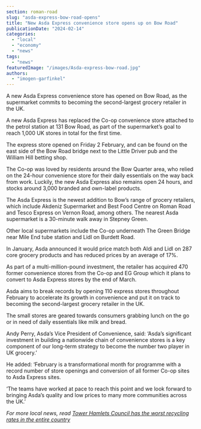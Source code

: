 ```yaml
---
section: roman-road
slug: "asda-express-bow-road-opens"
title: "New Asda Express convenience store opens up on Bow Road"
publicationDate: "2024-02-14"
categories: 
  - "local"
  - "economy"
  - "news"
tags: 
  - "news"
featuredImage: "/images/Asda-express-bow-road.jpg"
authors: 
  - "imogen-garfinkel"
---
```


A new Asda Express convenience store has opened on Bow Road, as the supermarket commits to becoming the second-largest grocery retailer in the UK. 

A new Asda Express has replaced the Co-op convenience store attached to the petrol station at 131 Bow Road, as part of the supermarket’s goal to reach 1,000 UK stores in total for the first time.

The express store opened on Friday 2 February, and can be found on the east side of the Bow Road bridge next to the Little Driver pub and the William Hill betting shop.

The Co-op was loved by residents around the Bow Quarter area, who relied on the 24-hour convenience store for their daily essentials on the way back from work. Luckily, the new Asda Express also remains open 24 hours, and stocks around 3,000 branded and own-label products.

The Asda Express is the newest addition to Bow’s range of grocery retailers, which include Akdeniz Supermarket and Best Food Centre on Roman Road and Tesco Express on Vernon Road, among others. The nearest Asda supermarket is a 30-minute walk away in Stepney Green.

Other local supermarkets include the Co-op underneath The Green Bridge near Mile End tube station and Lidl on Burdett Road.

In January, Asda announced it would price match both Aldi and Lidl on 287 core grocery products and has reduced prices by an average of 17%. 

As part of a multi-million-pound investment, the retailer has acquired 470 former convenience stores from the Co-op and EG Group which it plans to convert to Asda Express stores by the end of March.

Asda aims to break records by opening 110 express stores throughout February to accelerate its growth in convenience and put it on track to becoming the second-largest grocery retailer in the UK. 

The small stores are geared towards consumers grabbing lunch on the go or in need of daily essentials like milk and bread. 

Andy Perry, Asda’s Vice President of Convenience, said: ‘Asda’s significant investment in building a nationwide chain of convenience stores is a key component of our long-term strategy to become the number two player in UK grocery.’

He added: ‘February is a transformational month for programme with a record number of store openings and conversion of all former Co-op sites to Asda Express sites. 

‘The teams have worked at pace to reach this point and we look forward to bringing Asda’s quality and low prices to many more communities across the UK.’

_For more local news, read_ [_Tower Hamlets Council has the worst recycling rates in the entire country_](https://romanroadlondon.com/tower-hamlets-council-worst-household-recycling-rates-country/) 



